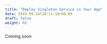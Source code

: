 ```yaml
---
title: "Deploy Singleton Service in Your App"
date: 2019-09-24T20:11:16+08:00
draft: false
weight: 60
---
```


Coming soon